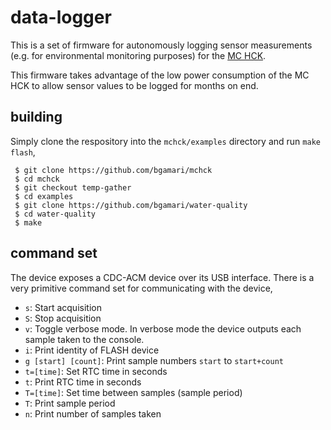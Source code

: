 # data-logger

This is a set of firmware for autonomously logging sensor measurements
(e.g. for environmental monitoring purposes) for the
[MC HCK](http://www.mchck.org/).

This firmware takes advantage of the low power consumption of the MC
HCK to allow sensor values to be logged for months on end.

## building

Simply clone the respository into the `mchck/examples` directory and
run `make flash`,

     $ git clone https://github.com/bgamari/mchck
     $ cd mchck
     $ git checkout temp-gather
     $ cd examples
     $ git clone https://github.com/bgamari/water-quality
     $ cd water-quality
     $ make
  
## command set

The device exposes a CDC-ACM device over its USB interface. There is a
very primitive command set for communicating with the device,

 * `s`: Start acquisition
 * `S`: Stop acquisition
 * `v`: Toggle verbose mode. In verbose mode the device outputs each
   sample taken to the console.
 * `i`: Print identity of FLASH device
 * `g [start] [count]`: Print sample numbers `start` to `start+count`
 * `t=[time]`: Set RTC time in seconds
 * `t`: Print RTC time in seconds
 * `T=[time]`: Set time between samples (sample period)
 * `T`: Print sample period
 * `n`: Print number of samples taken
 